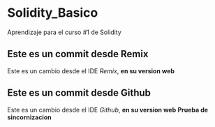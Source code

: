 # Solidity_Basico
Aprendizaje para el curso #1 de Solidity

## Este es un commit desde Remix

Este es un cambio desde el IDE *Remix*, **en su version web** 

## Este es un commit desde Github

Este es un cambio desde el IDE *Github*, **en su version web** 
**Prueba de sincornizacion**
